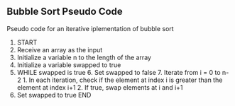 ## Bubble Sort Pseudo Code

Pseudo code for an iterative iplementation of bubble sort

1. START
2. Receive an array as the input
3. Initialize a variable n to the length of the array
4. Initialize a variable swapped to true
5. WHILE swapped is true
    6. Set swapped to false
    7. Iterate from i = 0 to n-2
       1. In each iteration, check if the element at index i is greater than the element at index i+1
       2. If true, swap elements at i and i+1
8. Set swapped to true
END